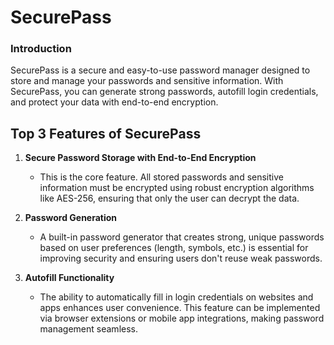 # SecurePass

### Introduction
SecurePass is a secure and easy-to-use password manager designed to store and manage your passwords and sensitive information. With SecurePass, you can generate strong passwords, autofill login credentials, and protect your data with end-to-end encryption.

## Top 3 Features of SecurePass

1. **Secure Password Storage with End-to-End Encryption**
   - This is the core feature. All stored passwords and sensitive information must be encrypted using robust encryption algorithms like AES-256, ensuring that only the user can decrypt the data.

2. **Password Generation**
   - A built-in password generator that creates strong, unique passwords based on user preferences (length, symbols, etc.) is essential for improving security and ensuring users don't reuse weak passwords.

3. **Autofill Functionality**
   - The ability to automatically fill in login credentials on websites and apps enhances user convenience. This feature can be implemented via browser extensions or mobile app integrations, making password management seamless.
